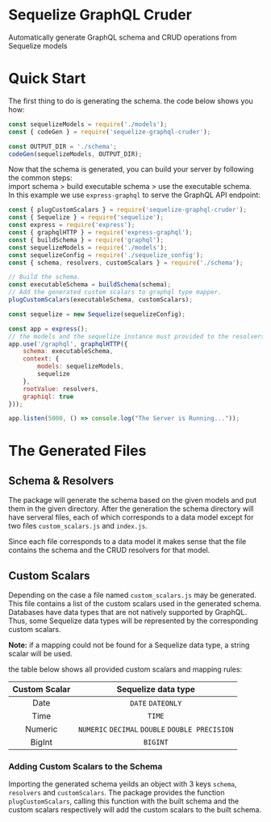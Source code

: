 # Sequelize GraphQL Cruder
Automatically generate GraphQL schema and CRUD operations from Sequelize models

# Quick Start
The first thing to do is generating the schema. the code below shows you how:
```javascript
const sequelizeModels = require('./models');
const { codeGen } = require('sequelize-graphql-cruder');

const OUTPUT_DIR = './schema';
codeGen(sequelizeModels, OUTPUT_DIR);
```
Now that the schema is generated, you can build your server by following the common steps:  
import schema > build executable schema > use the executable schema.  
In this example we use `express-graphql` to serve the GraphQL API endpoint:
```javascript
const { plugCustomScalars } = require('sequelize-graphql-cruder');
const { Sequelize } = require('sequelize');
const express = require('express');
const { graphqlHTTP } = require('express-graphql');
const { buildSchema } = require('graphql');
const sequelizeModels = require('./models');
const sequelizeConfig = require('./sequelize_config');
const { schema, resolvers, customScalars } = require('./schema');

// Build the schema.
const executableSchema = buildSchema(schema);
// Add the generated custom scalars to graphql type mapper.
plugCustomScalars(executableSchema, customScalars);

const sequelize = new Sequelize(sequelizeConfig);

const app = express();
// the models and the sequelize instance must provided to the resolvers through the context;
app.use('/graphql', graphqlHTTP({
    schema: executableSchema,
    context: {
        models: sequelizeModels,
        sequelize
    },
    rootValue: resolvers,
    graphiql: true
}));

app.listen(5000, () => console.log("The Server is Running..."));
```

# The Generated Files
## Schema & Resolvers
The package will generate the schema based on the given models and put them in the given directory. After the generation the schema directory will have serveral files, each of which corresponds to a data model except for two files `custom_scalars.js` and `index.js`.  


Since each file corresponds to a data model it makes sense that the file contains the schema and the CRUD resolvers for that model.  
## Custom Scalars
Depending on the case a file named `custom_scalars.js` may be generated. This file contains a list of the custom scalars used in the generated schema. Databases have data types that are not natively supported by GraphQL. Thus, some Sequelize data types will be represented by the corresponding custom scalars. 

**Note:** if a mapping could not be found for a Sequelize data type, a string scalar will be used.  

the table below shows all provided custom scalars and mapping rules:  

|Custom Scalar  | Sequelize data type|
|:-------------:|:--------:|
|Date           | `DATE` `DATEONLY`|
|Time           | `TIME`|  
|Numeric        | `NUMERIC` `DECIMAL` `DOUBLE` `DOUBLE PRECISION`|
|BigInt         | `BIGINT`|

### Adding Custom Scalars to the Schema
Importing the generated schema yeilds an object with 3 keys `schema`, `resolvers` and `customScalars`. The package provides the function `plugCustomScalars`, calling this function with the built schema and the custom scalars respectively will add the custom scalars to the built schema.
